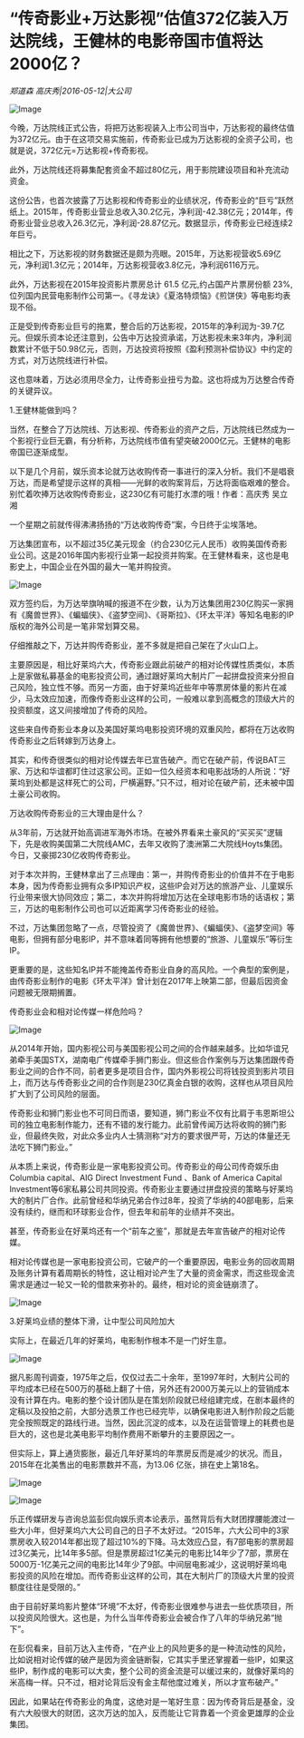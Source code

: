 # “传奇影业+万达影视”估值372亿装入万达院线，王健林的电影帝国市值将达2000亿？

*郑道森 高庆秀|2016-05-12|大公司*

![Image](http://p3.pstatp.com/large/32070002cf5c6a1bc998)

今晚，万达院线正式公告，将把万达影视装入上市公司当中，万达影视的最终估值为372亿元。由于在这项交易实施前，传奇影业已成为万达影视的全资子公司，也就是说，372亿元=万达影视+传奇影视。

此外，万达院线还将募集配套资金不超过80亿元，用于影院建设项目和补充流动资金。

这份公告，也首次披露了万达影视和传奇影业的业绩状况，传奇影业的“巨亏”跃然纸上。2015年，传奇影业营业总收入30.2亿元，净利润-42.38亿元；2014年，传奇影业营业总收入26.3亿元，净利润-28.87亿元。数据显示，传奇影业已经连续2年巨亏。

相比之下，万达影视的财务数据还是颇为亮眼。2015年，万达影视营收5.69亿元，净利润1.3亿元；2014年，万达影视营收3.8亿元，净利润6116万元。

此外，万达影视在2015年投资影片票房总计 61.5 亿元,约占国产片票房份额 23%,位列国内民营电影制作公司第一。《寻龙诀》《夏洛特烦恼》《煎饼侠》等电影均表现不俗。

正是受到传奇影业巨亏的拖累，整合后的万达影视，2015年的净利润为-39.7亿元。但娱乐资本论还注意到，公告中万达投资承诺，万达影视未来3年内，净利润数累计不低于50.98亿元，否则，万达投资将按照《盈利预测补偿协议》中约定的方式，对万达院线进行补偿。

这也意味着，万达必须用尽全力，让传奇影业扭亏为盈。这也将成为万达整合传奇的关键异议。

1.王健林能做到吗？

当然，在整合了万达院线、万达影视、传奇影业的资产之后，万达院线已然成为一个影视行业巨无霸，有分析称，万达院线市值有望突破2000亿元。王健林的电影帝国已逐渐成型。

以下是几个月前，娱乐资本论就万达收购传奇一事进行的深入分析。我们不是唱衰万达，而是希望提示这样的真相——光鲜的收购案背后，万达将面临艰难的整合。别忙着吹捧万达收购传奇影业，这230亿有可能打水漂的哦！作者：高庆秀 吴立湘

一个星期之前就传得沸沸扬扬的“万达收购传奇”案，今日终于尘埃落地。

万达集团宣布，以不超过35亿美元现金（约合230亿元人民币）收购美国传奇影业公司。这是2016年国内影视行业第一起投资并购案。在王健林看来，这也是电影史上，中国企业在外国的最大一笔并购投资。

![Image](http://p1.pstatp.com/large/31fa0001bc86cd7abc50)

双方签约后，为万达举旗呐喊的报道不在少数，认为万达集团用230亿购买一家拥有《魔兽世界》、《蝙蝠侠》、《盗梦空间》、《哥斯拉》、《环太平洋》等知名电影的IP版权的海外公司是一笔非常划算交易。

仔细推敲之下，万达并购传奇影业，差不多就是把自己架在了火山口上。

主要原因是，相比好莱坞六大，传奇影业跟此前破产的相对论传媒性质类似，本质上是家做私募基金的电影投资公司，通过跟好莱坞大制片厂一起拼盘投资来分担自己风险，独立性不够。而另一方面，由于好莱坞近些年中等票房体量的影片在减少，马太效应加速，而像传奇影业这样的公司，一般难以拿到高概念的顶级大片的投资额度，这又间接增加了传奇的风险。

这些来自传奇影业本身以及美国好莱坞电影投资环境的双重风险，都将在万达收购传奇影业之后转嫁到万达身上。

其实，和传奇很类似的相对论传媒去年已宣告破产。而它在破产前，传说BAT三家、万达和华谊都盯住过这家公司。正如一位久经资本和电影战场的人所说：“好莱坞到处都是这样死亡的公司，尸横遍野。”只不过，相对论在破产前，还未被中国土豪公司收购。

万达收购传奇影业的三大理由是什么？

从3年前，万达就开始高调进军海外市场。在被外界看来土豪风的“买买买”逻辑下，先是收购美国第二大院线AMC，去年又收购了澳洲第二大院线Hoyts集团。今日，又豪掷230亿收购传奇影业。

对于本次并购，王健林拿出了三点理由：第一，并购传奇影业的价值并不在于电影本身，因为传奇影业拥有众多IP知识产权，这些IP会对万达的旅游产业、儿童娱乐行业带来很大协同效应；第二，本次并购将增加万达在全球电影市场的话语权；第三，万达的电影制作公司也可以近距离学习传奇影业的经验。

不过，万达集团忽略了一点，尽管投资了《魔兽世界》、《蝙蝠侠》、《盗梦空间》等电影，但拥有部分电影IP，并不意味着同等拥有他想要的“旅游、儿童娱乐”等衍生IP。

更重要的是，这些知名IP并不能掩盖传奇影业自身的高风险。一个典型的案例是，由传奇影业制作的电影《环太平洋》曾计划在2017年上映第二部，但最后因资金问题被无限期搁置。

传奇影业会和相对论传媒一样危险吗？

![Image](http://p3.pstatp.com/large/31fa0001bc85c50f0f09)

从2014年开始，国内影视公司与美国影视公司之间的合作越来越多。比如华谊兄弟牵手美国STX，湖南电广传媒牵手狮门影业。但这些合作案例与万达集团跟传奇影业之间的合作不同，前者更多是项目合作，国内外影视公司将钱投资到影片项目上，而万达与传奇影业之间的合作则是230亿真金白银的收购，这样也从项目风险扩大到了公司风险的层面。

传奇影业和狮门影业也不可同日而语，要知道，狮门影业不仅有比肩于韦恩斯坦公司的独立电影制作能力，还有不错的发行能力。此前曾传闻万达将收购的狮门影业，但最终失败，对此众多业内人士猜测称“对方的要求很严苛，万达的体量还无法吃下狮门影业。”

从本质上来说，传奇影业是一家电影投资公司。传奇影业的母公司传奇娱乐由Columbia capital、AIG Direct Investment Fund 、Bank of America Capital Investment等6家私募公司共同投资。传奇影业主要通过拼盘投资的策略与好莱坞大的制片厂合作。此前曾经和华纳兄弟合作过8年，投资了华纳的40部电影，后来没有续约，继而和环球影业合作，但去年和前年的业绩并不突出。

甚至，传奇影业在好莱坞还有一个“前车之鉴”，那就是去年宣告破产的相对论传媒。

相对论传媒也是一家电影投资公司，它破产的一个重要原因，电影业务的回收周期及账务计算有着周期长的特性，这让相对论产生了大量的资金需求，而这些现金流需求是通过一轮又一轮的借款来弥补的。最终，相对论的资金链崩溃了。

![Image](http://p3.pstatp.com/large/31fa0001bc87ac096814)

3.好莱坞业绩的整体下滑，让中型公司风险加大

实际上，在最近几年的好莱坞，电影制作根本不是一门好生意。

![Image](http://p3.pstatp.com/large/320b0003d9553924692c)

据凡影周刊调查，1975年之后，仅仅过去二十余年，至1997年时，大制片公司的平均成本已经在500万的基础上翻了十倍，另外还有2000万美元以上的营销成本没有计算在内。电影的整个设计团队是在策划阶段就已经组建完成，在剧本最终的定稿以及投拍之前，大部分选景工作也已经完毕，以确保电影进入制作阶段之后能完全按照既定的路线行进。当然，因此沉淀的成本，以及在运营管理上的耗费也是巨大的，这也是北美电影平均制作费用不断攀升的主要原因之一。

但实际上，算上通货膨胀，最近几年好莱坞的年票房反而是减少的状况。而且，2015年在北美售出的电影票数并不高，为13.06 亿张，排在史上第18名。

![Image](http://p3.pstatp.com/large/320b0003d95424e4afe5)

![Image](http://p2.pstatp.com/large/3209000301ee1493edbd)

乐正传媒研发与咨询总监彭侃向娱乐资本论表示，虽然背后有大财团撑腰能渡过一些大小年，但好莱坞六大公司自己的日子不太好过。“2015年，六大公司中的3家票房收入较2014年都出现了超过10%的下降。马太效应凸显，有7部电影的票房超过3亿美元，比14年多5部。但是票房超过1亿美元的电影比14年少了7部，票房在5000万-1亿美元之间的电影比14年少了9部。中间层电影减少，这说明好莱坞电影投资的风险在增加。而传奇影业这样的公司，其在大制片厂的顶级大片里的投资额度往往是受限的。”

由于目前好莱坞影片整体“环境”不太好，传奇影业很难参与进去一些优质项目，所以投资风险很大。这也是，为什么当年传奇影业会被合作了八年的华纳兄弟“抛下”。

在彭侃看来，目前万达入主传奇，“在产业上的风险更多的是一种流动性的风险，比如说相对论传媒的破产是因为资金链断裂，它其实手里还掌握着一些IP，如果这些IP，制作成的电影可以大卖，整个公司的资金流是可以缓过来的，就像好莱坞的米高梅一样。只不过，相对论背后没有金主帮他度过难关，所以才宣布破产。”

因此，如果站在传奇影业的角度，这绝对是一笔好生意：因为传奇背后是基金，没有六大般很大的财团，这次万达的加入，反而能让它背靠着一个资金更雄厚的企业集团。

